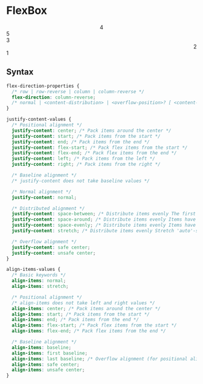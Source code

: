 <head>
  <link 
      rel="stylesheet" 
      type="text/css" 
      media="all" 
      href="../boilerplate/color"/>
  <link 
      rel="stylesheet" 
      type="text/css" 
      media="all" 
      href="../boilerplate/CSS.css"/>
  <link 
    rel="stylesheet" 
    type="text/css" 
    media="all" 
    href="flexbox.css"/>
  <link 
      href="https://fonts.googleapis.com/css?family=Fira+Mono:500&display=swap" 
      rel="stylesheet">
    <script src="https://code.jquery.com/jquery-3.5.1.min.js" integrity="sha256-9/aliU8dGd2tb6OSsuzixeV4y/faTqgFtohetphbbj0=" crossorigin="anonymous"></script>

  <style>
    /* Play with flexbox here */
    #container{
      display:flex;
      flex-direction:column-reverse;
      justify-content:space-between;
      align-items: flex-start;
    }
    .object{
    }
    .object:nth-of-type(2) {
      align-self:flex-end;
    }
    #object4 {
      align-self:center;
      flex-grow: 2;
      flex-shrink: 1;
      order:1;
    }
  </style>
</head>    

# FlexBox

<div id="container">
  <div class="object" id="object1">1</div>
  <div class="object" id="object2">2</div>
  <div class="object" id="object3">3</div>
  <div class="object" id="object4">4</div>
  <div class="object" id="object5">5</div>
</div>

## Syntax

```css
flex-direction-properties {
  /* row | row-reverse | column | column-reverse */
  flex-direction: column-reverse;
  /* normal | <content-distribution> | <overflow-position>? [ <content-position> | left | right ] */
}

justify-content-values {
  /* Positional alignment */
  justify-content: center; /* Pack items around the center */
  justify-content: start; /* Pack items from the start */
  justify-content: end; /* Pack items from the end */
  justify-content: flex-start; /* Pack flex items from the start */
  justify-content: flex-end; /* Pack flex items from the end */
  justify-content: left; /* Pack items from the left */
  justify-content: right; /* Pack items from the right */

  /* Baseline alignment */
  /* justify-content does not take baseline values */

  /* Normal alignment */
  justify-content: normal;

  /* Distributed alignment */
  justify-content: space-between; /* Distribute items evenly The first item is flush with the start, the last is flush with the end */
  justify-content: space-around; /* Distribute items evenly Items have a half-size space on either end */
  justify-content: space-evenly; /* Distribute items evenly Items have equal space around them */
  justify-content: stretch; /* Distribute items evenly Stretch 'auto'-sized items to fit the container */

  /* Overflow alignment */
  justify-content: safe center;
  justify-content: unsafe center;
}

align-items-values {
  /* Basic keywords */
  align-items: normal;
  align-items: stretch;

  /* Positional alignment */
  /* align-items does not take left and right values */
  align-items: center; /* Pack items around the center */
  align-items: start; /* Pack items from the start */
  align-items: end; /* Pack items from the end */
  align-items: flex-start; /* Pack flex items from the start */
  align-items: flex-end; /* Pack flex items from the end */

  /* Baseline alignment */
  align-items: baseline;
  align-items: first baseline;
  align-items: last baseline; /* Overflow alignment (for positional alignment only) */
  align-items: safe center;
  align-items: unsafe center;
}

```